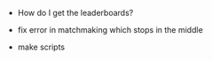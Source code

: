 - How do I get the leaderboards?
- fix error in matchmaking which stops in the middle


- make scripts
